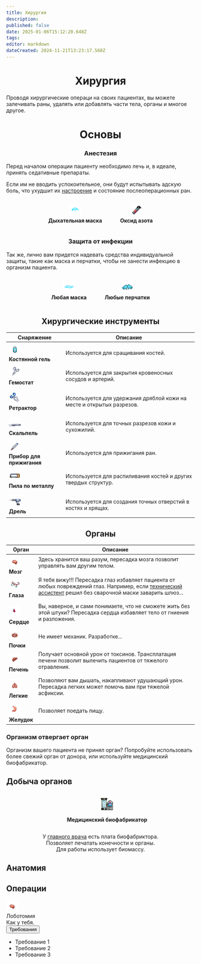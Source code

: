 ```yaml
---
title: Хирургия
description: 
published: false
date: 2025-01-06T15:12:20.648Z
tags: 
editor: markdown
dateCreated: 2024-11-21T13:23:17.560Z
---
```


# <center>Хирургия
<p>

Проводя хирургические операци на своих пациентах, вы можете залечивать раны, удалять или добавлять части тела, органы и многое другое.

# <center>Основы

### <center>Анестезия

Перед началом операции пациенту необходимо лечь и, в идеале, принять седативные препараты.<p>
Если им не вводить успокоительное, они будут испытывать адскую боль, что ухудшит их <a href="/guides/mood">настроение</a> и состояние послеоперационных ран.


<div style="text-align: center;">
<b>
  <figure style="display: inline-block; margin-right: 5px;">
    <img src="/guides/medicine/surgery/breathing_mask.png"  class="png2" alt="Дыхательная маска">
    <figcaption>Дыхательная маска</figcaption>
  </figure>

  <figure style="display: inline-block;">
    <img src="/guides/medicine/surgery/oxide.png"  class="png2" alt="Оксид азота">
    <figcaption>Оксид азота</figcaption>
  </figure>
</b>
</div>

### <center>Защита от инфекции

Так же, лично вам придется надевать средства индивидуальной защиты, такие как маска и перчатки, чтобы не занести инфекцию в организм пациента.

<div style="text-align: center;">
<b>
  <figure style="display: inline-block; margin-right: 5px;">
    <img src="/guides/medicine/surgery/mask.png"  class="png2" alt="Дыхательная маска">
    <figcaption>Любая маска</figcaption>
  </figure>

  <figure style="display: inline-block;">
    <img src="/guides/medicine/surgery/gloves.png"  class="png2" alt="Оксид азота">
    <figcaption>Любые перчатки</figcaption>
  </figure>
</b>
</div>

## <center>Хирургические инструменты


<div class="tb">
<center>
  <table class="med">
    <thead>
      <tr>
        <th>Снаряжение</th>
        <th>Описание</th>
      </tr>
    </thead>
    <tbody>
      <tr>
        <td><img src="/guides/medicine/surgery/bone-gel.png" class="png1"><br><b>Костянной гель</b></td>
        <td><p>Используется для сращивания костей. 
        </td>
      </tr>
      <tr>
        <td><img src="/guides/medicine/surgery/hemostat.png" class="png1"><br><b>Гемостат</b></td>
        <td><p>Используется для закрытия кровеносных сосудов и артерий.
        </td>
      </tr>
      <tr>
        <td><img src="/guides/medicine/surgery/retractor.png" class="png1"><br><b>Ретрактор</b></td>
        <td><p>	Используется для удержания дряблой кожи на месте и открытых разрезов.
        </td>
      </tr>
      <tr>
        <td><img src="/guides/medicine/surgery/scalpel.png" class="png1"><br><b>Скальпель</b></td>
        <td><p>Используется для точных разрезов кожи и сухожилий.
        </td>
      </tr>
      <tr>
        <td><img src="/guides/medicine/surgery/cautery.png" class="png1"><br><b>Прибор для прижигания</b></td>
        <td><p>	Используется для прижигания ран.
        </td>
      </tr>
      <tr>
        <td><img src="/guides/medicine/surgery/saw.png" class="png1"><br><b>Пила по металлу</b></td>
        <td><p>Используется для распиливания костей и других твердых структур.
        </td>
      </tr>
      <tr>
        <td><img src="/guides/medicine/surgery/drill.png" class="png1"><br><b>Дрель</b></td>
        <td><p>	Используется для создания точных отверстий в костях и хрящах.
        </td>
      </tr>
    </tbody>
  </table>
</center>
</div>

## <center> Органы

<div class="tb">
<center>
  <table class="organs">
    <thead>
      <tr>
        <th>Орган</th>
        <th>Описание</th>
      </tr>
    </thead>
    <tbody>
      <tr>
        <td><img src="/guides/medicine/surgery/organs/brain.png" class="png1"><br><b>Мозг</b></td>
        <td>Здесь хранится ваш разум, пересадка мозга позволит управлять вам другим телом.<p>
        </td>
      </tr>
      <tr>
        <td><img src="/guides/medicine/surgery/organs/eyes.png" class="png1"><br><b>Глаза</b></td>
        <td>Я тебя вижу!!! Пересадка глаз избавляет пациента от любых повреждений глаз. Например, если <a href="/roles/technicalassistant">технический ассистент</a> решил без сварочной маски заварить шлюз...<p>
        </td>
      </tr>
      <tr>
        <td><img src="/guides/medicine/surgery/organs/heart-on.gif" class="png1"><br><b>Сердце</b></td>
        <td>Вы, наверное, и сами понимаете, что не сможете жить без этой штуки? Пересадка сердца избавляет тело от гниения и разложения.<p>
        </td>
      </tr>
      <tr>
        <td><img src="/guides/medicine/surgery/organs/kidneys.png" class="png1"><br><b>Почки</b></td>
        <td>Не имеет механик. Разработке...<p>
        </td>
      </tr>
      <tr>
        <td><img src="/guides/medicine/surgery/organs/liver.png" class="png1"><br><b>Печень</b></td>
        <td>Получает основной урон от токсинов. Трансплатация печени позволит вылечить пациентов от тяжелого отравления.<p>
        </td>
      </tr>
      <tr>
        <td><img src="/guides/medicine/surgery/organs/lungs.png" class="png1"><br><b>Легкие</b></td>
        <td>Позволяют вам дышать, накапливают удушающий урон. Пересадка легких может помочь вам при тяжелой асфиксии.<p>
        </td>
      </tr>
      <tr>
        <td><img src="/guides/medicine/surgery/organs/stomach.png" class="png1"><br><b>Желудок</b></td>
        <td>Позволяет поедать пищу.<p>
        </td>
      </tr>
    </tbody>
  </table>
</center>
</div>

### Организм отвергает орган
Организм вашего пациента не принял орган? Попробуйте использовать более свежий орган от донора, или используйте медицинский биофабрикатор.

## Добыча органов
<p>
<div style="text-align: center;">
<b>
  <figure style="display: inline-block; margin-right: 5px;">
    <img src="/guides/medicine/surgery/limbgrower_idleoff.png"  class="png2">
    <figcaption><p>Медицинский биофабрикатор</figcaption>
  </figure>
</b>
</div>

  <div style="text-align: center;">У <a href="/roles/chiefmedicalofficer">главного врача</a> есть плата биофабриктора. <br>Позволяет печатать конечности и органы. <br>Для работы использует биомассу.</div>

## Анатомия 

## Операции
<div class="operation-container">
  <div class="operation-content">
    <div class="operation-image">
       <img src="/guides/medicine/surgery/organs/brain.png" class="png1">
    </div>
    <div class="operation-info">
      <div class="operation-title">Лоботомия</div>
      <div class="operation-description">Как у тебя.</div>
    </div>
  </div>
  <button class="requirements-button">Требования</button> <ul class="requirements-list">
    <li>Требование 1</li>
    <li>Требование 2</li>
    <li>Требование 3</li>
  </ul>
</div>
